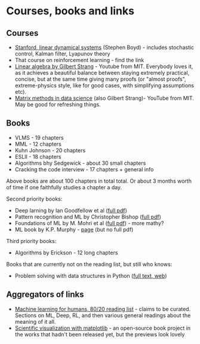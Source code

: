 # Courses, books and links

## Courses

* [Stanford, linear dynamical systems](http://stanford.edu/class/ee363/lectures.html) (Stephen Boyd) - includes stochastic control, Kalman filter, Lyapunov theory
* That course on reinforcement learning - find the link
* [Linear algebra by Gilbert Strang](https://www.youtube.com/playlist?list=PLE7DDD91010BC51F8) - Youtube from MIT. Everybody loves it, as it achieves a beautiful balance between staying extremely practical, concise, but at the same time giving many proofs (or "almost proofs", extreme-physics style, like for good cases, with simplifying assumptions etc). 
* [Matrix methods in data science](https://www.youtube.com/watch?v=Cx5Z-OslNWE&list=PLUl4u3cNGP63oMNUHXqIUcrkS2PivhN3k) (also Gilbert Strang)- YouTube from MIT. May be good for refreshing things.

## Books

* VLMS - 19 chapters
* MML - 12 chapters
* Kuhn Johnson - 20 chapters
* ESLII - 18 chapters
* Algorithms bhy Sedgewick - about 30 small chapters
* Cracking the code interview - 17 chapters + general info

Above books are about 100 chapters in total total. Or about 3 months worth of time if one faithfully studies a chapter a day.

Second priority books:

* Deep larning by Ian Goodfellow et al ([full pdf](http://www.deeplearningbook.org/))
* Pattern recognition and ML by Christopher Bishop ([full pdf](https://www.microsoft.com/en-us/research/publication/pattern-recognition-machine-learning/))
* Foundations of ML by M. Mohri et al ([full pdf](https://cs.nyu.edu/~mohri/mlbook/)) - more mathy?
* ML book by K.P. Murphy - [page](https://www.cs.ubc.ca/~murphyk/MLbook/) (but no full pdf)

Third priority books:

* Algorithms by Erickson - 12 long chapters

Books that are currently not on the reading list, but still who knows:

* Problem solving with data structures in Python ([full text, web](https://runestone.academy/runestone/books/published/pythonds/index.html))

## Aggregators of links

* [Machine learning for humans, 80/20 reading list](https://medium.com/machine-learning-for-humans/ai-reading-list-c4753afd97a) - claims to be curated. Sections on ML, Deep, RL, and then various general readings about the meaning of it all.
* [Scientific visualization with matplotlib](https://github.com/rougier/scientific-visualization-book) - an open-source book project in the works that hadn't been released yet, but the previews look lovely